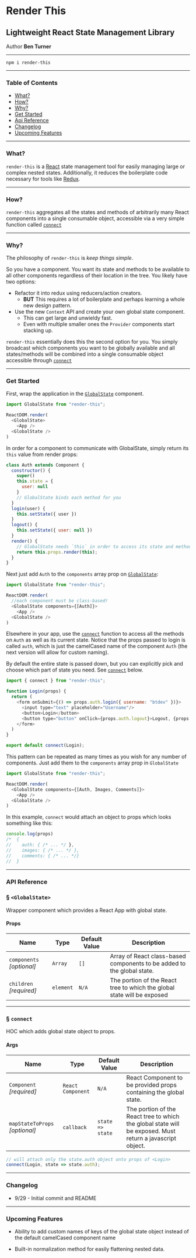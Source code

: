# Render This

## Lightweight React State Management Library

Author **Ben Turner**

---

`npm i render-this`

---
### Table of Contents

* [What?](#what)
* [How?](#how)
* [Why?](#why)
* [Get Started](#get-started)
* [Api Reference](#api-reference)
* [Changelog](#changelog)
* [Upcoming Features](#upcoming-features)

---

### What?
`render-this` is a [React](https://reactjs.org/) state management tool for easily managing large or complex nested states. Additionally, it reduces the boilerplate code necessary for tools like [Redux](https://www.npmjs.com/package/redux).

---

### How?
`render-this` aggregates all the states and methods of arbitrarily many React components into a single consumable object, accessible via a very simple function called [`connect`](#api-reference)

---

### Why?
The philosophy of `render-this` is *keep things simple*. 

So you have a component. You want its state and methods to be available to all other components regardless of their location in the tree. You likely have two options:
 * Refactor it into redux using reducers/action creators.
   * **BUT** This requires a lot of boilerplate and perhaps learning a whole new design pattern.
 * Use the new `Context` API and create your own global state component.
   * This can get large and unwieldy fast.
   * Even with multiple smaller ones the `Provider` components start stacking up.
  
`render-this` essentially does this the second option for you. You simply broadcast which components you want to be globally available and all states/methods will be combined into a single consumable object accessible through [`connect`](#api-reference)

---

### Get Started 

First, wrap the application in the [`GlobalState`](#api-reference) component. 
```js
import GlobalState from "render-this";

ReactDOM.render(
  <GlobalState>
    <App />
  <GlobalState />
)

```

In order for a component to communicate with GlobalState, simply return its `this` value from render props:
```js
class Auth extends Component {
  constructor() {
    super()
    this.state = {
      user: null
    }
    // GlobalState binds each method for you
  }
  login(user) {
    this.setState({ user })
  }
  logout() {
    this.setState({ user: null })
  }
  render() {
    // GlobalState needs `this` in order to access its state and methods. 
    return this.props.render(this);
  }
}
```

Next just add `Auth` to the `components` array prop on [`GlobalState`](#api-reference): 
```js
import GlobalState from "render-this";

ReactDOM.render(
  //each component must be class-based!
  <GlobalState components={[Auth]}>
    <App />
  <GlobalState />
)
```

Elsewhere in your app, use the [`connect`](#api-reference) function to access all the methods on `Auth` as well as its current state. Notice that the props passed to login is called `auth`, which is just the camelCased name of the component `Auth` (the next version will allow for custom naming).

By default the entire state is passed down, but you can explicitly pick and choose which part of state you need. See  [`connect`](#api-reference) below.

```js
import { connect } from "render-this";

function Login(props) {
  return (
    <form onSubmit={() => props.auth.login({ username: "btdev" })}>
      <input type="text" placeholder="Username"/>
      <button>Login</button>
      <button type="button" onClick={props.auth.logout}>Logout, {props.auth.user && props.auth.user.username}</button>
    </form>
  )
}

export default connect(Login);

```

This pattern can be repeated as many times as you wish for any number of components. Just add them to the `components` array prop in `GlobalState`

```js
import GlobalState from "render-this";

ReactDOM.render(
  <GlobalState components={[Auth, Images, Comments]}>
    <App />
  <GlobalState />
)
```

In this example, `connect` would attach an object to props which looks something like this:
```js
console.log(props)
/*  {
//    auth: { /* ... */ },
//    images: { /* ... */ },
//    comments: { /* ... */}
//  }
```

--- 
### API Reference

### § `<GlobalState>`
Wrapper component which provides a React App with global state.

#### Props

| Name | Type | Default Value | Description
| --- | --- | --- | --- |
`components` *[optional]*| `Array` | `[]` | Array of React class-based components to be added to the global state.
| `children` *[required]* | `element` | `N/A` | The portion of the React tree to which the global state will be exposed

---

### § `connect`
HOC which adds global state object to props.

#### Args

| Name | Type | Default Value | Description
| --- | --- | --- | --- |
`Component` *[required]*| `React Component` | `N/A` | React Component to be provided props containing the global state. 
| `mapStateToProps` *[optional]* | `callback` | `state => state` | The portion of the React tree to which the global state will be exposed. Must return a javascript object.

```js
// will attach only the state.auth object onto props of <Login>
connect(Login, state => state.auth);
```

---
### Changelog

- 9/29 - Initial commit and README

---

### Upcoming Features

- Ability to add custom names of keys of the global state object instead of the default camelCased component name

- Built-in normalization method for easily flattening nested data.